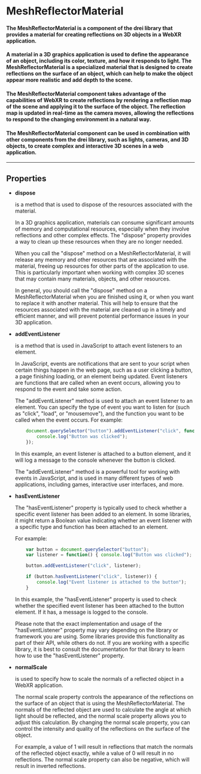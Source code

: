 # MeshReflectorMaterial
#### The MeshReflectorMaterial is a component of the drei library that provides a material for creating reflections on 3D objects in a WebXR application.

#### A material in a 3D graphics application is used to define the appearance of an object, including its color, texture, and how it responds to light. The MeshReflectorMaterial is a specialized material that is designed to create reflections on the surface of an object, which can help to make the object appear more realistic and add depth to the scene.

#### The MeshReflectorMaterial component takes advantage of the capabilities of WebXR to create reflections by rendering a reflection map of the scene and applying it to the surface of the object. The reflection map is updated in real-time as the camera moves, allowing the reflections to respond to the changing environment in a natural way.

#### The MeshReflectorMaterial component can be used in combination with other components from the drei library, such as lights, cameras, and 3D objects, to create complex and interactive 3D scenes in a web application.

______________________________________________________________________________________________________________

## Properties

* **dispose**

    is a method that is used to dispose of the resources associated with the material.

    In a 3D graphics application, materials can consume significant amounts of memory and computational resources, especially when they involve reflections and other complex effects. The "dispose" property provides a way to clean up these resources when they are no longer needed.

    When you call the "dispose" method on a MeshReflectorMaterial, it will release any memory and other resources that are associated with the material, freeing up resources for other parts of the application to use. This is particularly important when working with complex 3D scenes that may contain many materials, objects, and other resources.

    In general, you should call the "dispose" method on a MeshReflectorMaterial when you are finished using it, or when you want to replace it with another material. This will help to ensure that the resources associated with the material are cleaned up in a timely and efficient manner, and will prevent potential performance issues in your 3D application.

* **addEventListener**

    is a method that is used in JavaScript to attach event listeners to an element.

    In JavaScript, events are notifications that are sent to your script when certain things happen in the web page, such as a user clicking a button, a page finishing loading, or an element being updated. Event listeners are functions that are called when an event occurs, allowing you to respond to the event and take some action.

    The "addEventListener" method is used to attach an event listener to an element. You can specify the type of event you want to listen for (such as "click", "load", or "mousemove"), and the function you want to be called when the event occurs. For example:

    ```js
        document.querySelector("button").addEventListener("click", function() {
            console.log("Button was clicked");
        });
    ```

    In this example, an event listener is attached to a button element, and it will log a message to the console whenever the button is clicked.

    The "addEventListener" method is a powerful tool for working with events in JavaScript, and is used in many different types of web applications, including games, interactive user interfaces, and more.

* **hasEventListener**

    The "hasEventListener" property is typically used to check whether a specific event listener has been added to an element. In some libraries, it might return a Boolean value indicating whether an event listener with a specific type and function has been attached to an element.

    For example:

    ```js
        var button = document.querySelector("button");
        var listener = function() { console.log("Button was clicked"); };

        button.addEventListener("click", listener);

        if (button.hasEventListener("click", listener)) {
            console.log("Event listener is attached to the button");
        }
    ```

    In this example, the "hasEventListener" property is used to check whether the specified event listener has been attached to the button element. If it has, a message is logged to the console.

    Please note that the exact implementation and usage of the "hasEventListener" property may vary depending on the library or framework you are using. Some libraries provide this functionality as part of their API, while others do not. If you are working with a specific library, it is best to consult the documentation for that library to learn how to use the "hasEventListener" property.

* **normalScale**

    is used to specify how to scale the normals of a reflected object in a WebXR application.

    The normal scale property controls the appearance of the reflections on the surface of an object that is using the MeshReflectorMaterial. The normals of the reflected object are used to calculate the angle at which light should be reflected, and the normal scale property allows you to adjust this calculation. By changing the normal scale property, you can control the intensity and quality of the reflections on the surface of the object.

    For example, a value of 1 will result in reflections that match the normals of the reflected object exactly, while a value of 0 will result in no reflections. The normal scale property can also be negative, which will result in inverted reflections.
